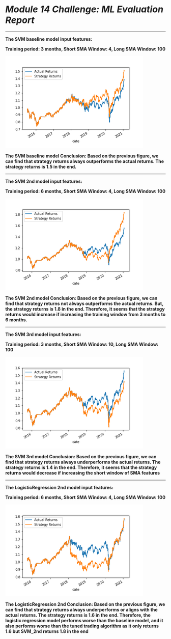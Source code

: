 # *Module 14 Challenge: ML Evaluation Report* 
---

**The SVM baseline model input features:**

**Training period: 3 months, Short SMA Window: 4, Long SMA Window: 100** 

![alt text](https://github.com/Z1WenChen/ZiwenChen_Columbia_FinTech_-Challenges/blob/main/Module_14_Challenge_file/Starter_Code/SVM_Baseline.png)

**The SVM baseline model Conclusion: Based on the previous figure, we can find that strategy returns always outperforms the actual returns. The strategy returns is 1.5 in the end.** 

------------------------------------------------------------------------------------------------------------

**The SVM 2nd model input features:**

**Training period: 6 months, Short SMA Window: 4, Long SMA Window: 100** 


![alt text](https://github.com/Z1WenChen/ZiwenChen_Columbia_FinTech_-Challenges/blob/main/Module_14_Challenge_file/Starter_Code/SVM_2nd.png)

**The SVM 2nd model Conclusion: Based on the previous figure, we can find that strategy returns not always outperforms the actual returns. But, the strategy returns is 1.8 in the end. Therefore, it seems that the strategy returns would increase if increasing the training window from 3 months to 6 months.** 

------------------------------------------------------------------------------------------------------------

**The SVM 3rd model input features:**

**Training period: 3 months, Short SMA Window: 10, Long SMA Window: 100** 

![alt text](https://github.com/Z1WenChen/ZiwenChen_Columbia_FinTech_-Challenges/blob/main/Module_14_Challenge_file/Starter_Code/SVM_3rd.png)

**The SVM 3rd model Conclusion: Based on the previous figure, we can find that strategy returns always underperforms the actual returns. The strategy returns is 1.4 in the end. Therefore, it seems that the strategy returns would decrease if increasing the short window of SMA features** 

------------------------------------------------------------------------------------------------------------

**The LogisticRegression 2nd model input features:**

**Training period: 6 months, Short SMA Window: 4, Long SMA Window: 100** 

![alt text](https://github.com/Z1WenChen/ZiwenChen_Columbia_FinTech_-Challenges/blob/main/Module_14_Challenge_file/Starter_Code/LogisticRegression_2nd.png)

**The LogisticRegression 2nd Conclusion: Based on the previous figure, we can find that strategy returns always underperforms or aligns with the actual returns. The strategy returns is 1.6 in the end. Therefore, the logistic regression model performs worse than the baseline model, and it also performs worse than the tuned trading algorithm as it only returns 1.6 but SVM_2nd returns 1.8 in the end** 
